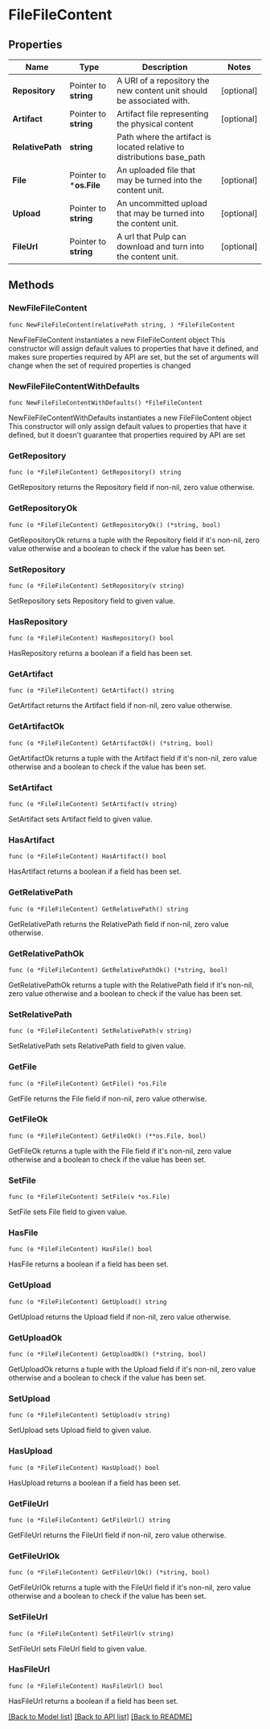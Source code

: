 # FileFileContent

## Properties

Name | Type | Description | Notes
------------ | ------------- | ------------- | -------------
**Repository** | Pointer to **string** | A URI of a repository the new content unit should be associated with. | [optional] 
**Artifact** | Pointer to **string** | Artifact file representing the physical content | [optional] 
**RelativePath** | **string** | Path where the artifact is located relative to distributions base_path | 
**File** | Pointer to ***os.File** | An uploaded file that may be turned into the content unit. | [optional] 
**Upload** | Pointer to **string** | An uncommitted upload that may be turned into the content unit. | [optional] 
**FileUrl** | Pointer to **string** | A url that Pulp can download and turn into the content unit. | [optional] 

## Methods

### NewFileFileContent

`func NewFileFileContent(relativePath string, ) *FileFileContent`

NewFileFileContent instantiates a new FileFileContent object
This constructor will assign default values to properties that have it defined,
and makes sure properties required by API are set, but the set of arguments
will change when the set of required properties is changed

### NewFileFileContentWithDefaults

`func NewFileFileContentWithDefaults() *FileFileContent`

NewFileFileContentWithDefaults instantiates a new FileFileContent object
This constructor will only assign default values to properties that have it defined,
but it doesn't guarantee that properties required by API are set

### GetRepository

`func (o *FileFileContent) GetRepository() string`

GetRepository returns the Repository field if non-nil, zero value otherwise.

### GetRepositoryOk

`func (o *FileFileContent) GetRepositoryOk() (*string, bool)`

GetRepositoryOk returns a tuple with the Repository field if it's non-nil, zero value otherwise
and a boolean to check if the value has been set.

### SetRepository

`func (o *FileFileContent) SetRepository(v string)`

SetRepository sets Repository field to given value.

### HasRepository

`func (o *FileFileContent) HasRepository() bool`

HasRepository returns a boolean if a field has been set.

### GetArtifact

`func (o *FileFileContent) GetArtifact() string`

GetArtifact returns the Artifact field if non-nil, zero value otherwise.

### GetArtifactOk

`func (o *FileFileContent) GetArtifactOk() (*string, bool)`

GetArtifactOk returns a tuple with the Artifact field if it's non-nil, zero value otherwise
and a boolean to check if the value has been set.

### SetArtifact

`func (o *FileFileContent) SetArtifact(v string)`

SetArtifact sets Artifact field to given value.

### HasArtifact

`func (o *FileFileContent) HasArtifact() bool`

HasArtifact returns a boolean if a field has been set.

### GetRelativePath

`func (o *FileFileContent) GetRelativePath() string`

GetRelativePath returns the RelativePath field if non-nil, zero value otherwise.

### GetRelativePathOk

`func (o *FileFileContent) GetRelativePathOk() (*string, bool)`

GetRelativePathOk returns a tuple with the RelativePath field if it's non-nil, zero value otherwise
and a boolean to check if the value has been set.

### SetRelativePath

`func (o *FileFileContent) SetRelativePath(v string)`

SetRelativePath sets RelativePath field to given value.


### GetFile

`func (o *FileFileContent) GetFile() *os.File`

GetFile returns the File field if non-nil, zero value otherwise.

### GetFileOk

`func (o *FileFileContent) GetFileOk() (**os.File, bool)`

GetFileOk returns a tuple with the File field if it's non-nil, zero value otherwise
and a boolean to check if the value has been set.

### SetFile

`func (o *FileFileContent) SetFile(v *os.File)`

SetFile sets File field to given value.

### HasFile

`func (o *FileFileContent) HasFile() bool`

HasFile returns a boolean if a field has been set.

### GetUpload

`func (o *FileFileContent) GetUpload() string`

GetUpload returns the Upload field if non-nil, zero value otherwise.

### GetUploadOk

`func (o *FileFileContent) GetUploadOk() (*string, bool)`

GetUploadOk returns a tuple with the Upload field if it's non-nil, zero value otherwise
and a boolean to check if the value has been set.

### SetUpload

`func (o *FileFileContent) SetUpload(v string)`

SetUpload sets Upload field to given value.

### HasUpload

`func (o *FileFileContent) HasUpload() bool`

HasUpload returns a boolean if a field has been set.

### GetFileUrl

`func (o *FileFileContent) GetFileUrl() string`

GetFileUrl returns the FileUrl field if non-nil, zero value otherwise.

### GetFileUrlOk

`func (o *FileFileContent) GetFileUrlOk() (*string, bool)`

GetFileUrlOk returns a tuple with the FileUrl field if it's non-nil, zero value otherwise
and a boolean to check if the value has been set.

### SetFileUrl

`func (o *FileFileContent) SetFileUrl(v string)`

SetFileUrl sets FileUrl field to given value.

### HasFileUrl

`func (o *FileFileContent) HasFileUrl() bool`

HasFileUrl returns a boolean if a field has been set.


[[Back to Model list]](../README.md#documentation-for-models) [[Back to API list]](../README.md#documentation-for-api-endpoints) [[Back to README]](../README.md)


